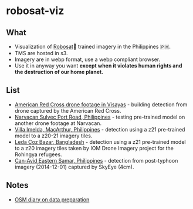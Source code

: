 # robosat-viz

## What

* Visualization of [Robosat](https://github.com/mapbox/robosat/)🤖  trained imagery in the Philippines 🇵🇭.
* TMS are hosted in s3.
* Imagery are in webp format, use a webp compliant browser. 
* Use it in anyway you want **except when it violates human rights and the destruction of our home planet.**

## List
* [American Red Cross drone footage in Visayas](https://maning.github.io/robosat-viz/arc.html) - building detection from drone captured by the American Red Cross.
* [Narvacan Sulvec Port Road, Philippines](https://maning.github.io/robosat-viz/narvacan-sulvec.html) - testing pre-trained model on another drone footage at Narvacan.
* [Villa Imelda, MacArthur, Philippines](https://maning.github.io/robosat-viz/villaimelda-macarthur.html) - detection using a z21 pre-trained model to a z20-21 imagery tiles.
* [Leda Coz Bazar, Bangladesh](https://maning.github.io/robosat-viz/leda-cox-bazar.html) - detection using a z21 pre-trained model to a z20 imagery tiles taken by IOM Drone Imagery project for the Rohingya refugees.
* [Can-Avid Eastern Samar, Philippines](https://maning.github.io/robosat-viz/can-avid.html) - detection from post-typhoon imagery (2014-12-01) captured by SkyEye (4cm).

## Notes

* [OSM diary on data preparation](https://www.openstreetmap.org/user/maning/diary/44462)
